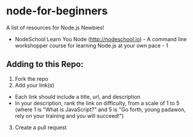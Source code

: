 node-for-beginners
==================

A list of resources for Node.js Newbies!

* NodeSchool Learn You Node (http://nodeschool.io) - A command line workshopper course for learning Node.js at your own pace - 1

## Adding to this Repo:
1. Fork the repo
2. Add your link(s)
  * Each link should include a title, url, and description
  * In your description, rank the link on difficulty, from a scale of 1 to 5 (where 1 is "What is JavaScript?" and 5 is "Go forth, young padawon, rely on your training and you will succeed!")
3. Create a pull request
